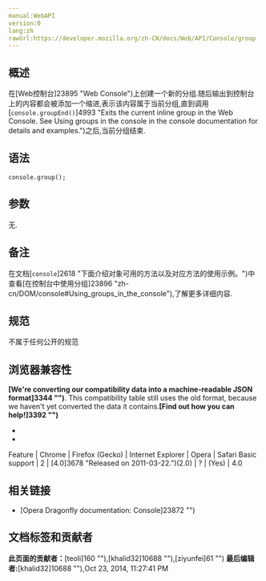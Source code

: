 ```yaml
---
manual:WebAPI
version:0
lang:zh
rawUrl:https://developer.mozilla.org/zh-CN/docs/Web/API/Console/group
---
```





## 概述<a name="Summary"></a>


在[Web控制台]23895 "Web Console")上创建一个新的分组.随后输出到控制台上的内容都会被添加一个缩进,表示该内容属于当前分组,直到调用[`console.groupEnd()`]4993 "Exits the current inline group in the Web Console. See Using groups in the console in the console documentation for details and examples.")之后,当前分组结束.


## 语法<a name="Syntax"></a>

```
console.group();
```

## 参数<a name="参数"></a>


无.


## 备注<a name="备注"></a>


在文档[`console`]2618 "下面介绍对象可用的方法以及对应方法的使用示例。")中查看[在控制台中使用分组]23896 "zh-cn/DOM/console#Using_groups_in_the_console"),了解更多详细内容.


## 规范<a name="Specification"></a>


不属于任何公开的规范


## 浏览器兼容性<a name="浏览器兼容性"></a>


**[We&#39;re converting our compatibility data into a machine-readable JSON format]3344 "")**. This compatibility table still uses the old format, because we haven&#39;t yet converted the data it contains.**[Find out how you can help!]3392 "")**


* 
* 
Feature | Chrome | Firefox (Gecko) | Internet Explorer | Opera | Safari 
Basic support | 2 | [4.0]3678 "Released on 2011-03-22.")(2.0) | ? | (Yes) | 4.0 




## 相关链接<a name="相关链接"></a>

* [Opera Dragonfly documentation: Console]23872 "")



## 文档标签和贡献者
**此页面的贡献者：**[teoli]160 ""),[khalid32]10688 ""),[ziyunfei]61 "")
**最后编辑者:**[khalid32]10688 ""),<time>Oct 23, 2014, 11:27:41 PM</time>



